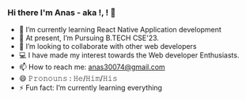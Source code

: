 ### Hi there I'm Anas - aka !, <programmer/>! 👋

- 🔭 I’m currently learning React Native Application development
- 🌱 At present, I’m Pursuing B.TECH CSE'23.
- 👯 I’m looking to collaborate with other web developers
- 💻 I have made my interest towards the Web developer Enthusiasts.
- 📫 How to reach me: anas30074@gmail.com
- 😄 𝙿𝚛𝚘𝚗𝚘𝚞𝚗𝚜 : 𝙷𝚎/𝙷𝚒𝚖/𝙷𝚒𝚜
- ⚡ Fun fact: I’m currently learning everything
